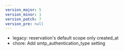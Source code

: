```yaml
---
version_major: 5
version_minor: 1
version_patch: 7
version_pre: null
---
```


- legacy: reservation's default scope only created_at
- chore: Add smtp_authentication_type setting


